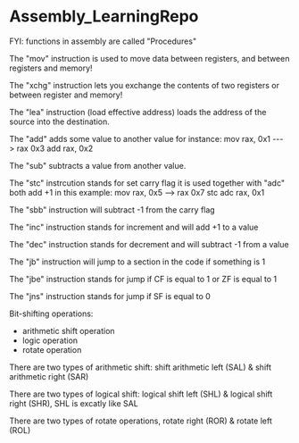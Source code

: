 # Assembly_LearningRepo

FYI: functions in assembly are called "Procedures"

The "mov" instruction is used to move data between registers, and between registers and memory!

The "xchg" instruction lets you exchange the contents of two registers or between register and memory!

The "lea" instruction (load effective address) loads the address of the source into the destination.

The "add" adds some value to another value for instance: mov rax, 0x1           ---> rax 0x3
                                                         add rax, 0x2
                                                                              

The "sub" subtracts a value from another value.

The "stc" instrcution stands for set carry flag it is used together with "adc" both add +1 in this example: mov rax, 0x5      --> rax 0x7
                                                                                                stc
                                                                                                adc rax, 0x1
                                                                                       
                                                                                     
The "sbb" instruction will subtract -1 from the carry flag                                                                                      

The "inc" instruction stands for increment and will add +1 to a value 

The "dec" instruction stands for decrement and will subtract -1 from a value

The "jb" instruction will jump to a section in the code if something is 1

The "jbe" instruction stands for jump if CF is equal to 1 or ZF is equal to 1

The "jns" instruction stands for jump if SF is equal to 0

Bit-shifting operations:
- arithmetic shift operation
- logic operation
- rotate operation

There are two types of arithmetic shift: shift arithmetic left (SAL) & shift arithmetic right (SAR)

There are two types of logical shift: logical shift left (SHL) & logical shift right (SHR), SHL is excatly like SAL

There are two types of rotate operations, rotate right (ROR) & rotate left (ROL)
